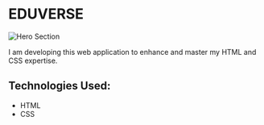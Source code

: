 # EDUVERSE

![Hero Section](https://drive.google.com/thumbnail?id=14cakqlYOQN1IcaBuMbCYmhiz7x8V8Tji&sz=w1000)

I am developing this web application to enhance and master my HTML and CSS expertise.

## Technologies Used:
+ HTML
+ CSS
